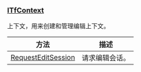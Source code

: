 ### [ITfContext](https://learn.microsoft.com/zh-cn/windows/win32/api/msctf/nn-msctf-itfcontext)

上下文，用来创建和管理编辑上下文。

方法					|描述
-|-
[RequestEditSession][1]			|请求编辑会话。

[1]: https://learn.microsoft.com/zh-cn/windows/win32/api/msctf/nf-msctf-itfcontext-requesteditsession